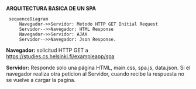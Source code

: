 **ARQUITECTURA BASICA DE UN SPA**
 
 ```mermaid
  sequenceDiagram  
      Navegador->>Servidor: Metodo HTTP GET Initial Request
      Servidor-->>Navegador: HTML Response 
      Navegador->>Servidor: AJAX
      Servidor-->>Navegador: Json Response.
```
**Navegador:** solicitud HTTP GET a https://studies.cs.helsinki.fi/exampleapp/spa

**Servidor:** Responde solo una página HTML, main.css, spa.js, data.json. Si el navegador realiza otra peticion al Servidor, cuando recibe la respuesta no se vuelve a cargar la pagina.
